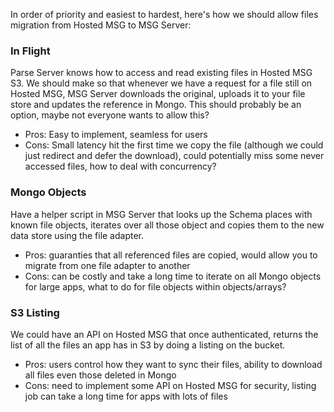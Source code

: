 In order of priority and easiest to hardest, here's how we should allow files migration from Hosted MSG to MSG Server:

### In Flight

Parse Server knows how to access and read existing files in Hosted MSG S3. We should make so that whenever we have a request for a file still on Hosted MSG, MSG Server downloads the original, uploads it to your file store and updates the reference in Mongo. This should probably be an option, maybe not everyone wants to allow this?

* Pros: Easy to implement, seamless for users
* Cons: Small latency hit the first time we copy the file (although we could just redirect and defer the download), could potentially miss some never accessed files, how to deal with concurrency?

### Mongo Objects

Have a helper script in MSG Server that looks up the Schema places with known file objects, iterates over all those object and copies them to the new data store using the file adapter.

* Pros: guaranties that all referenced files are copied, would allow you to migrate from one file adapter to another
* Cons: can be costly and take a long time to iterate on all Mongo objects for large apps, what to do for file objects within objects/arrays?

### S3 Listing

We could have an API on Hosted MSG that once authenticated, returns the list of all the files an app has in S3 by doing a listing on the bucket.

* Pros: users control how they want to sync their files, ability to download all files even those deleted in Mongo
* Cons: need to implement some API on Hosted MSG for security, listing job can take a long time for apps with lots of files